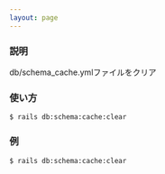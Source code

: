 ```yaml
---
layout: page
---
```


### 説明

db/schema_cache.ymlファイルをクリア

### 使い方

    $ rails db:schema:cache:clear

### 例

    $ rails db:schema:cache:clear
